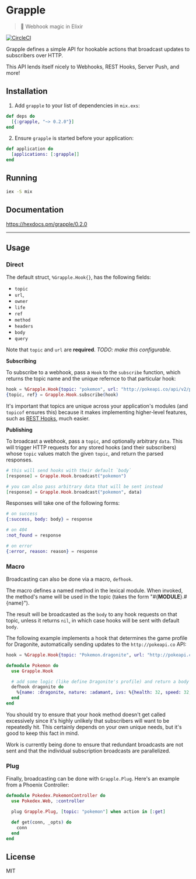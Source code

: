 # Grapple
> :green_apple: Webhook magic in Elixir

[![CircleCI](https://circleci.com/gh/camirmas/grapple/tree/master.svg?style=shield)](https://circleci.com/gh/camirmas/grapple/tree/master)

Grapple defines a simple API for hookable actions that broadcast updates to subscribers over HTTP.

This API lends itself nicely to Webhooks, REST Hooks, Server Push, and more!

## Installation

1. Add `grapple` to your list of dependencies in `mix.exs`:

  ```elixir
  def deps do
    [{:grapple, "~> 0.2.0"}]
  end
  ```

2. Ensure `grapple` is started before your application:

  ```elixir
  def application do
    [applications: [:grapple]]
  end
  ```

## Running

```bash
iex -S mix
```

## Documentation
https://hexdocs.pm/grapple/0.2.0

---

## Usage

### Direct

The default struct, `%Grapple.Hook{}`, has the following fields:

- `topic`
- `url`,
- `owner`
- `life`
- `ref`
- `method`
- `headers`
- `body`
- `query`

Note that `topic` and `url` are **required**. _TODO: make this configurable._

**Subscribing**

To subscribe to a webhook, pass a `Hook` to the `subscribe` function, which returns the topic name and the unique refernce to that particular hook:
```elixir
hook = %Grapple.Hook{topic: "pokemon", url: "http://pokeapi.co/api/v2/pokemon/149"}
{topic, ref} = Grapple.Hook.subscribe(hook)
```
It's important that topics are unique across your application's modules (and `topicof` ensures this) because it makes implementing higher-level features, such as [REST Hooks](http://resthooks.org), much easier.

**Publishing**

To broadcast a webhook, pass a `topic`, and optionally arbitrary `data`.
This will trigger HTTP requests for any stored hooks (and their subscribers) whose `topic` values match the given `topic`, and return the parsed responses.
```elixir
# this will send hooks with their default `body`
[response] = Grapple.Hook.broadcast("pokemon")

# you can also pass arbitrary data that will be sent instead
[response] = Grapple.Hook.broadcast("pokemon", data)
```

Responses will take one of the following forms:
```elixir
# on success
{:success, body: body} = response

# on 404
:not_found = response

# on error
{:error, reason: reason} = response
```

### Macro

Broadcasting can also be done via a macro, `defhook`.

The macro defines a named method in the lexical module. When invoked, the method's name will be used in the topic (takes the form "#{__MODULE__}.#{name}").

The result will be broadcasted as the `body` to any hook requests on that topic, unless it returns `nil`, in which case hooks will be sent with default `body`.

The following example implements a hook that determines the game profile for Dragonite, automatically sending updates to the `http://pokeapi.co` API:

```elixir
hook = %Grapple.Hook{topic: "Pokemon.dragonite", url: "http://pokeapi.co/api/v2/pokemon/149"}

defmodule Pokemon do
  use Grapple.Hook

  # add some logic (like define Dragonite's profile) and return a body or return nil
  defhook dragonite do
    %{name: :dragonite, nature: :adamant, ivs: %{health: 32, speed: 32, attack: 32, defense: 32, speca: 32, specd: 32}}
  end
end
```

You should try to ensure that your hook method doesn't get called excessively since it's highly unlikely that subscribers will want to be repeatedly hit. This certainly depends on your own unique needs, but it's good to keep this fact in mind.

Work is currently being done to ensure that redundant broadcasts are not sent and that the individual subscription broadcasts are parallelized.

### Plug

Finally, broadcasting can be done with `Grapple.Plug`. Here's an example from a Phoenix Controller:

```elixir
defmodule Pokedex.PokemonController do
  use Pokedex.Web, :controller

  plug Grapple.Plug, [topic: "pokemon"] when action in [:get]

  def get(conn, _opts) do
    conn
  end
end
```

## License

MIT
